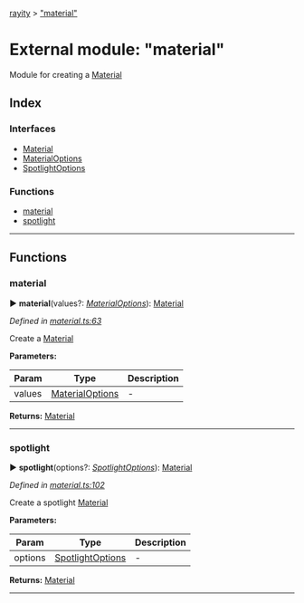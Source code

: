 [rayity](../README.md) > ["material"](../modules/_material_.md)



# External module: "material"


Module for creating a [Material](../interfaces/_material_.material.md)

## Index

### Interfaces

* [Material](../interfaces/_material_.material.md)
* [MaterialOptions](../interfaces/_material_.materialoptions.md)
* [SpotlightOptions](../interfaces/_material_.spotlightoptions.md)


### Functions

* [material](_material_.md#material-1)
* [spotlight](_material_.md#spotlight)



---
## Functions
<a id="material-1"></a>

###  material

► **material**(values?: *[MaterialOptions](../interfaces/_material_.materialoptions.md)*): [Material](../interfaces/_material_.material.md)




*Defined in [material.ts:63](https://github.com/gribbet/rayity/blob/master/src/material.ts#L63)*



Create a [Material](../interfaces/_material_.material.md)


**Parameters:**

| Param | Type | Description |
| ------ | ------ | ------ |
| values | [MaterialOptions](../interfaces/_material_.materialoptions.md)   |  - |





**Returns:** [Material](../interfaces/_material_.material.md)





___

<a id="spotlight"></a>

###  spotlight

► **spotlight**(options?: *[SpotlightOptions](../interfaces/_material_.spotlightoptions.md)*): [Material](../interfaces/_material_.material.md)




*Defined in [material.ts:102](https://github.com/gribbet/rayity/blob/master/src/material.ts#L102)*



Create a spotlight [Material](../interfaces/_material_.material.md)


**Parameters:**

| Param | Type | Description |
| ------ | ------ | ------ |
| options | [SpotlightOptions](../interfaces/_material_.spotlightoptions.md)   |  - |





**Returns:** [Material](../interfaces/_material_.material.md)





___


